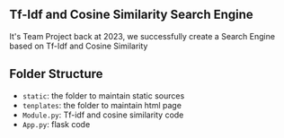 ## Tf-Idf and Cosine Similarity Search Engine

It's Team Project back at 2023, we successfully create a Search Engine based on Tf-Idf and Cosine Similarity

## Folder Structure

- `static`: the folder to maintain static sources
- `tenplates`: the folder to maintain html page
- `Module.py`: Tf-idf and cosine similarity code
- `App.py`: flask code
